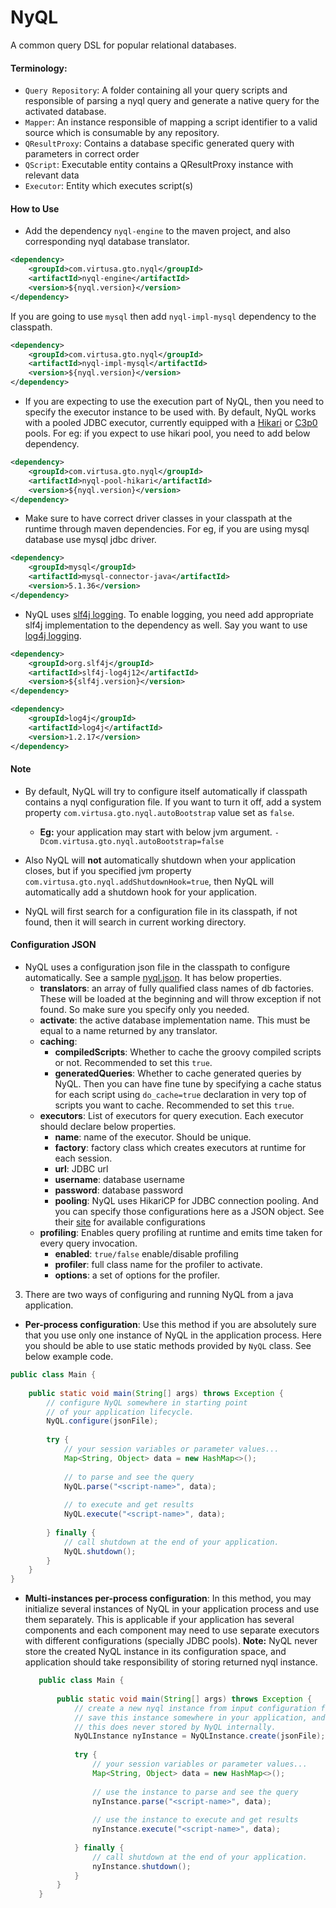 # NyQL

A common query DSL for popular relational databases.

#### Terminology:
* `Query Repository`: A folder containing all your query scripts and responsible of parsing a nyql query and generate a native query for the activated database.
* `Mapper`: An instance responsible of mapping a script identifier to a valid source which is consumable by any repository.
* `QResultProxy`: Contains a database specific generated query with parameters in correct order
* `QScript`: Executable entity contains a QResultProxy instance with relevant data
* `Executor`: Entity which executes script(s)

#### How to Use
* Add the dependency `nyql-engine` to the maven project, and also corresponding nyql database translator.

```xml
<dependency>
    <groupId>com.virtusa.gto.nyql</groupId>
    <artifactId>nyql-engine</artifactId>
    <version>${nyql.version}</version>
</dependency>
```

If you are going to use `mysql` then add `nyql-impl-mysql` dependency to the classpath.

```xml
<dependency>
    <groupId>com.virtusa.gto.nyql</groupId>
    <artifactId>nyql-impl-mysql</artifactId>
    <version>${nyql.version}</version>
</dependency>
```

* If you are expecting to use the execution part of NyQL, then you need to specify the executor instance to be used with. By default,
NyQL works with a pooled JDBC executor, currently equipped with a [Hikari](https://github.com/brettwooldridge/HikariCP) or [C3p0](http://www.mchange.com/projects/c3p0/) pools.
For eg: if you expect to use hikari pool, you need to add below dependency.

```xml
<dependency>
    <groupId>com.virtusa.gto.nyql</groupId>
    <artifactId>nyql-pool-hikari</artifactId>
    <version>${nyql.version}</version>
</dependency>
```

* Make sure to have correct driver classes in your classpath at the runtime through maven dependencies. For eg, if you are using mysql database use mysql jdbc driver.

```xml
<dependency>
    <groupId>mysql</groupId>
    <artifactId>mysql-connector-java</artifactId>
    <version>5.1.36</version>
</dependency>
```

* NyQL uses [slf4j  logging](http://www.slf4j.org/). To enable logging, you need add appropriate slf4j implementation
to the dependency as well. Say you want to use [log4j logging](https://logging.apache.org/log4j/1.2/download.html).

```xml
<dependency>
    <groupId>org.slf4j</groupId>
    <artifactId>slf4j-log4j12</artifactId>
    <version>${slf4j.version}</version>
</dependency>

<dependency>
    <groupId>log4j</groupId>
    <artifactId>log4j</artifactId>
    <version>1.2.17</version>
</dependency>
```

#### Note

* By default, NyQL will try to configure itself automatically if classpath contains a nyql configuration file. 
If you want to turn it off, add a system property `com.virtusa.gto.nyql.autoBootstrap` value set as `false`. 
  * __Eg:__ your application may start with below jvm argument.
   `-Dcom.virtusa.gto.nyql.autoBootstrap=false`

* Also NyQL will __not__ automatically shutdown when your application closes, but if you specified jvm property
`com.virtusa.gto.nyql.addShutdownHook=true`, then NyQL will automatically add a shutdown hook for your application.

* NyQL will first search for a configuration file in its classpath, if not found, then it will search in current working directory.

#### Configuration JSON

* NyQL uses a configuration json file in the classpath to configure automatically. See a sample [nyql.json](nyql.json). It has below properties.
    * **translators**: an array of fully qualified class names of db factories. These will be loaded at the beginning and will throw exception if not found. So make sure you specify only you needed.
    * **activate**: the active database implementation name. This must be equal to a name returned by any translator.
    * **caching**: 
      * **compiledScripts**: Whether to cache the groovy compiled scripts or not. Recommended to set this `true`.
      * **generatedQueries**: Whether to cache generated queries by NyQL. Then you can have fine tune by specifying a cache status for each script using `do_cache=true` declaration in very top of scripts you want to cache. Recommended to set this `true`.
    * **executors**: List of executors for query execution. Each executor should declare below properties.
      * **name**: name of the executor. Should be unique.
      * **factory**: factory class which creates executors at runtime for each session.
      * **url**: JDBC url
      * **username**: database username
      * **password**: database password
      * **pooling**: NyQL uses HikariCP for JDBC connection pooling. And you can specify those configurations here as a JSON object. See their [site](https://github.com/brettwooldridge/HikariCP#configuration-knobs-baby) for available configurations
    * **profiling**: Enables query profiling at runtime and emits time taken for every query invocation.
      * **enabled**: `true/false` enable/disable profiling
      * **profiler**: full class name for the profiler to activate.
      * **options**: a set of options for the profiler.

3. There are two ways of configuring and running NyQL from a java application.
  * __Per-process configuration__: Use this method if you are absolutely sure that you use only one instance of NyQL in the 
   application process. Here you should be able to use static methods provided by `NyQL` class. See below example code.
   
   ```java 
   public class Main {
       
       public static void main(String[] args) throws Exception {
           // configure NyQL somewhere in starting point
           // of your application lifecycle.
           NyQL.configure(jsonFile);
           
           try {
               // your session variables or parameter values...
               Map<String, Object> data = new HashMap<>();
               
               // to parse and see the query
               NyQL.parse("<script-name>", data);
               
               // to execute and get results
               NyQL.execute("<script-name>", data);
               
           } finally {
               // call shutdown at the end of your application.
               NyQL.shutdown();
           }
       }
   }
   ```

   
  * __Multi-instances per-process configuration__: In this method, you may initialize several instances of NyQL in your application
  process and use them separately. This is applicable if your application has several components and each component
  may need to use separate executors with different configurations (specially JDBC pools). __Note:__ NyQL never store the 
  created NyQL instance in its configuration space, and application should take responsibility of storing returned nyql instance.

    ```java 
       public class Main {
           
           public static void main(String[] args) throws Exception {
               // create a new nyql instance from input configuration file.
               // save this instance somewhere in your application, and 
               // this does never stored by NyQL internally.
               NyQLInstance nyInstance = NyQLInstance.create(jsonFile);
               
               try {
                   // your session variables or parameter values...
                   Map<String, Object> data = new HashMap<>();
                   
                   // use the instance to parse and see the query
                   nyInstance.parse("<script-name>", data);
                   
                   // use the instance to execute and get results
                   nyInstance.execute("<script-name>", data);
                   
               } finally {
                   // call shutdown at the end of your application.
                   nyInstance.shutdown();
               }
           }
       }
       ```